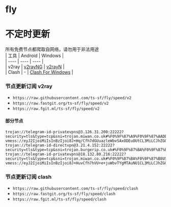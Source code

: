 # fly
# 不定时更新
所有免费节点都爬取自网络，请勿用于非法用途  
|  工具  | Android  | Windows  |  
|  ----  | ----   | ----  |  
| v2ray  | [v2rayNG](https://github.com/2dust/v2rayNG/releases) | [v2rayN](https://github.com/2dust/v2rayN/releases) |  
| Clash  | - | [Clash For Windows](https://github.com/2dust/clashN/releases) | 
  
### 节点更新订阅  v2ray
- `https://raw.githubusercontent.com/ts-sf/fly/speed/v2`  
- `https://raw.fastgit.org/ts-sf/fly/speed/v2`  
- `https://raw.fgit.ml/ts-sf/fly/speed/v2`  
#### 部分节点  
``` 
trojan://telegram-id-privatevpns@3.126.31.200:22222?security=tls&type=tcp&sni=trojan.miwan.co.uk#%F0%9F%87%A9%F0%9F%87%AADE%E5%BE%B7%E5%9B%BD%20747.0KB%2Fs
vmess://eyJ2IjoiMiIsInBzIjoi8J+Hq/Cfh7dGUuazleWbvSAxODEuOUtCL3MiLCJhZGQiOiI5NC4xNDAuMC4xMTAiLCJwb3J0IjoiODg4MCIsImlkIjoiMGQxYmYyNmEtY2U5Ny00NzA3LWEyNzAtN2Y0ZDJhZTM3MzM0IiwiYWlkIjoiMCIsInNjeSI6ImF1dG8iLCJuZXQiOiJ3cyIsInR5cGUiOiIiLCJob3N0IjoiZm9vZC56aGFhbC5pciIsInBhdGgiOiIvIiwidGxzIjoiIiwic25pIjoiIiwidGVzdF9uYW1lIjoiRlLms5Xlm70ifQ==
trojan://telegram-id-directvpn@3.21.4.152:22222?security=tls&type=tcp&sni=trojan.burgerip.co.uk#%F0%9F%87%BA%F0%9F%87%B8US%E7%BE%8E%E5%9B%BD2%20134.8MB%2Fs
trojan://telegram-id-privatevpns@18.132.80.216:22222?security=tls&type=tcp&sni=trojan.miwan.co.uk#%F0%9F%87%BA%F0%9F%87%B8US%E7%BE%8E%E5%9B%BD5%2014.7MB%2Fs
vmess://eyJ2IjoiMiIsInBzIjoi8J+HuvCfh7hVU+e+juWbvTYgMTAuNU1CL3MiLCJhZGQiOiIxMDQuMTcuMTczLjgiLCJwb3J0IjoiMjA4NiIsImlkIjoiM2Q4NDBlYjctOTQwMC00Y2FmLWE1MTEtZTQ3MjRhMDAzZWM0IiwiYWlkIjoiMCIsInNjeSI6ImF1dG8iLCJuZXQiOiJ3cyIsInR5cGUiOiJub25lIiwiaG9zdCI6InVzNzdTbVNrODZqLmZ6YnFmcnNlLnh5eiIsInBhdGgiOiIvdmlkZW8vWjdxZGNyQUdSdyIsInRscyI6IiIsInNuaSI6IiIsInRlc3RfbmFtZSI6IlVT576O5Zu9NiJ9
```
### 节点更新订阅  clash
- `https://raw.githubusercontent.com/ts-sf/fly/speed/clash`  
- `https://raw.fastgit.org/ts-sf/fly/speed/clash`  
- `https://raw.fgit.ml/ts-sf/fly/speed/clash`  


